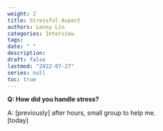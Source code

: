 ```yaml
---
weight: 2
title: Stressful Aspect
authors: Lenny Lin
categories: Interview
tags: 
date: " "
description: 
draft: false
lastmod: "2022-07-27"
series: null
toc: true
---
```




**Q: How did you handle stress?**

A: [previously] after hours, small group to help me.  
[today] 